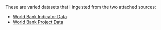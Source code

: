 These are varied datasets that I ingested from the two attached sources:

- [World Bank Indicator Data](https://data.worldbank.org/indicator)
- [World Bank Project Data ](https://datacatalog.worldbank.org/dataset/world-bank-projects-operations)
